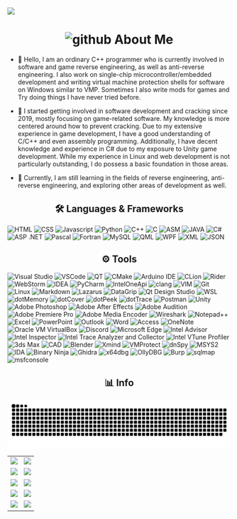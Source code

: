 <img align="center" src="https://github.com/issuimo/issuimo/assets/102911714/2304d23e-6600-42f2-b202-eec67e2af043" />
<h1 align="center"> <img height="40" width="40" alt="github" src="https://cdn.jsdelivr.net/npm/simple-icons@v3/icons/github.svg" /> About Me </h1>

- 📢 Hello, I am an ordinary C++ programmer who is currently involved in software and game reverse engineering, as well as anti-reverse engineering. I also work on single-chip microcontroller/embedded development and writing virtual machine protection shells for software on Windows similar to VMP. Sometimes I also write mods for games and Try doing things I have never tried before.

- 📢 I started getting involved in software development and cracking since 2019, mostly focusing on game-related software. My knowledge is more centered around how to prevent cracking. Due to my extensive experience in game development, I have a good understanding of C/C++ and even assembly programming. Additionally, I have decent knowledge and experience in C# due to my exposure to Unity game development. While my experience in Linux and web development is not particularly outstanding, I do possess a basic foundation in those areas.

- 📢 Currently, I am still learning in the fields of reverse engineering, anti-reverse engineering, and exploring other areas of development as well.

<h2 align="center">🛠️ Languages & Frameworks</h2>

![HTML](https://img.shields.io/badge/html%20-%23E34F26.svg?&style=for-the-badge&logo=html5&logoColor=white)
![CSS](https://img.shields.io/badge/css%20-%231572B6.svg?&style=for-the-badge&logo=css3&logoColor=white)
![Javascript](https://img.shields.io/badge/-Javascript-ffb400?style=for-the-badge&logo=javascript&logoColor=ffff3f)
![Python](https://img.shields.io/badge/python%20-%231572B6.svg?&style=for-the-badge&logo=python&logoColor=white)
![C++](https://img.shields.io/badge/c++%20-%2300599C.svg?&style=for-the-badge&logo=c%2B%2B&ogoColor=white)
![C](https://img.shields.io/badge/C-%2300599C.svg?style=for-the-badge&logo=c&logoColor=white)
![ASM](https://img.shields.io/badge/ASM-%234F4F4F.svg?style=for-the-badge&logo=assemblyscript&logoColor=white)
![JAVA](https://img.shields.io/badge/java-%23FF5722.svg?style=for-the-badge&logo=java&logoColor=white)
![C#](https://img.shields.io/badge/C%23-%23239120.svg?style=for-the-badge&logo=c-sharp&logoColor=white)
![ASP .NET](https://img.shields.io/badge/ASP.NET-%234D8BBA.svg?style=for-the-badge&logo=.net&logoColor=white)
![Pascal](https://img.shields.io/badge/Pascal-%23005FBB.svg?style=for-the-badge&logo=pascal&logoColor=white)
![Fortran](https://img.shields.io/badge/Fortran-%234D8BBA.svg?style=for-the-badge&logo=fortran&logoColor=white)
![MySQL](https://img.shields.io/badge/MySQL-%234479A1.svg?style=for-the-badge&logo=mysql&logoColor=white)
![QML](https://img.shields.io/badge/QML-%23F7DF1E.svg?style=for-the-badge&logo=qml&logoColor=black)
![WPF](https://img.shields.io/badge/WPF-%23000000.svg?style=for-the-badge&logo=.net&logoColor=white)
![XML](https://img.shields.io/badge/XML-%231572B6.svg?style=for-the-badge&logo=xml&logoColor=white)
![JSON](https://img.shields.io/badge/JSON-%23000000.svg?style=for-the-badge&logo=json&logoColor=white)

<h2 align="center">⚙️ Tools</h2>

![Visual Studio](https://img.shields.io/badge/Visual%20Studio-%235C2D91.svg?style=for-the-badge&logo=visual-studio&logoColor=white)
![VSCode](https://img.shields.io/badge/-vs-00a8e8?style=for-the-badge&logo=visual-studio)
![QT](https://img.shields.io/badge/Qt-%2341CD52.svg?style=for-the-badge&logo=qt&logoColor=white)
![CMake](https://img.shields.io/badge/CMake-%2317BEBB.svg?style=for-the-badge&logo=cmake&logoColor=white)
![Arduino IDE](https://img.shields.io/badge/Arduino%20IDE-%2300979D.svg?style=for-the-badge&logo=arduino&logoColor=white)
![CLion](https://img.shields.io/badge/CLion-%230075A8.svg?style=for-the-badge&logo=clion&logoColor=white)
![Rider](https://img.shields.io/badge/Rider-%23000000.svg?style=for-the-badge&logo=rider&logoColor=white)
![WebStorm](https://img.shields.io/badge/WebStorm-%23000000.svg?style=for-the-badge&logo=webstorm&logoColor=white)
![IDEA](https://img.shields.io/badge/IDEA-%23000000.svg?style=for-the-badge&logo=intellij-idea&logoColor=white)
![PyCharm](https://img.shields.io/badge/PyCharm-%23000000.svg?style=for-the-badge&logo=pycharm&logoColor=white)
![IntelOneApi](https://img.shields.io/badge/IntelOneApi-%23005CDB.svg?style=for-the-badge&logo=intel&logoColor=white)
![clang](https://img.shields.io/badge/clang-%23FF6700.svg?style=for-the-badge&logo=llvm&logoColor=white)
![VIM](https://img.shields.io/badge/VIM-%2311AB00.svg?style=for-the-badge&logo=vim&logoColor=white)
![Git](https://img.shields.io/badge/git%20-%23F05033.svg?&style=for-the-badge&logo=git&logoColor=white)
![Linux](https://img.shields.io/badge/-linux-772953?style=for-the-badge&logo=linux)
![Markdown](https://img.shields.io/badge/markdown-%23000000.svg?&style=for-the-badge&logo=markdown&logoColor=white)
![Lazarus](https://img.shields.io/badge/Lazarus-%234D8BBA.svg?style=for-the-badge&logo=lazarus&logoColor=white)
![DataGrip](https://img.shields.io/badge/DataGrip-%23000000.svg?style=for-the-badge&logo=datagrip&logoColor=white)
![Qt Design Studio](https://img.shields.io/badge/Qt%20Design%20Studio-%23000000.svg?style=for-the-badge&logo=qt&logoColor=white)
![WSL](https://img.shields.io/badge/WSL-%231572B6.svg?style=for-the-badge&logo=windows&logoColor=white)
![dotMemory](https://img.shields.io/badge/dotMemory-%23323330.svg?style=for-the-badge&logo=jetbrains&logoColor=%23F7DF1E)
![dotCover](https://img.shields.io/badge/dotCover-%23000000.svg?style=for-the-badge&logo=jetbrains&logoColor=white)
![dotPeek](https://img.shields.io/badge/dotPeek-%23FF6600.svg?style=for-the-badge&logo=jetbrains&logoColor=white)
![dotTrace](https://img.shields.io/badge/dotTrace-%23805CFC.svg?style=for-the-badge&logo=jetbrains&logoColor=white)
![Postman](https://img.shields.io/badge/Postman-%23FF6C37.svg?style=for-the-badge&logo=postman&logoColor=white)
![Unity](https://img.shields.io/badge/Unity-%23000000.svg?style=for-the-badge&logo=unity&logoColor=white)
![Adobe Photoshop](https://img.shields.io/badge/Adobe%20Photoshop-%230067A6.svg?style=for-the-badge&logo=adobe%20photoshop&logoColor=white)
![Adobe After Effects](https://img.shields.io/badge/Adobe%20After%20Effects-%23FFAE1A.svg?style=for-the-badge&logo=adobe%20after%20effects&logoColor=white)
![Adobe Audition](https://img.shields.io/badge/Adobe%20Audition-%23000000.svg?style=for-the-badge&logo=adobe%20audition&logoColor=white)
![Adobe Premiere Pro](https://img.shields.io/badge/Adobe%20Premiere%20Pro-%23EA77FF.svg?style=for-the-badge&logo=adobe%20premiere%20pro&logoColor=white)
![Adobe Media Encoder](https://img.shields.io/badge/Adobe%20Media%20Encoder-%23323330.svg?style=for-the-badge&logo=adobe%20media%20encoder&logoColor=%23F7DF1E)
![Wireshark](https://img.shields.io/badge/Wireshark-%236DB33F.svg?style=for-the-badge&logo=wireshark&logoColor=white)
![Notepad++](https://img.shields.io/badge/Notepad%2B%2B-%23000000.svg?style=for-the-badge&logo=notepad%2B%2B&logoColor=white)
![Excel](https://img.shields.io/badge/Excel-%23217346.svg?style=for-the-badge&logo=microsoft%20excel&logoColor=white)
![PowerPoint](https://img.shields.io/badge/PowerPoint-%23B7472A.svg?style=for-the-badge&logo=microsoft%20powerpoint&logoColor=white)
![Outlook](https://img.shields.io/badge/Outlook-%230078D7.svg?style=for-the-badge&logo=microsoft%20outlook&logoColor=white)
![Word](https://img.shields.io/badge/Word-%232B579A.svg?style=for-the-badge&logo=microsoft%20word&logoColor=white)
![Access](https://img.shields.io/badge/Access-%23693396.svg?style=for-the-badge&logo=microsoft%20access&logoColor=white)
![OneNote](https://img.shields.io/badge/OneNote-%23FFFFFF.svg?style=for-the-badge&logo=microsoft%20onenote&logoColor=black)
![Oracle VM VirtualBox](https://img.shields.io/badge/VirtualBox-%23ED880D.svg?style=for-the-badge&logo=oracle&logoColor=white)
![Discord](https://img.shields.io/badge/Discord-%237289DA.svg?style=for-the-badge&logo=discord&logoColor=white)
![Microsoft Edge](https://img.shields.io/badge/Microsoft%20Edge-%230078D7.svg?style=for-the-badge&logo=microsoft%20edge&logoColor=white)
![Intel Advisor](https://img.shields.io/badge/Intel%20Advisor-%230071C5.svg?style=for-the-badge&logo=intel&logoColor=white)
![Intel Inspector](https://img.shields.io/badge/Intel%20Inspector-%230071C5.svg?style=for-the-badge&logo=intel&logoColor=white)
![Intel Trace Analyzer and Collector](https://img.shields.io/badge/Intel%20Trace%20Analyzer%20and%20Collector-%230071C5.svg?style=for-the-badge&logo=intel&logoColor=white)
![Intel VTune Profiler](https://img.shields.io/badge/Intel%20VTune%20Profiler-%230071C5.svg?style=for-the-badge&logo=intel&logoColor=white)
![3ds Max](https://img.shields.io/badge/3ds%20Max-%23FB8C00.svg?style=for-the-badge&logo=autodesk&logoColor=white)
![CAD](https://img.shields.io/badge/CAD-%23007396.svg?style=for-the-badge&logo=autodesk&logoColor=white)
![Blender](https://img.shields.io/badge/Blender-%23F5792A.svg?style=for-the-badge&logo=blender&logoColor=white)
![Xmind](https://img.shields.io/badge/Xmind-%23F16B4C.svg?style=for-the-badge&logo=xmind&logoColor=white)
![VMProtect](https://img.shields.io/badge/VMProtect-%23000000.svg?style=for-the-badge&logo=vmware&logoColor=white)
![dnSpy](https://img.shields.io/badge/dnSpy-%23000000.svg?style=for-the-badge&logo=.net&logoColor=white)
![MSYS2](https://img.shields.io/badge/MSYS2-%23000000.svg?style=for-the-badge&logo=gnu-bash&logoColor=white)
![IDA](https://img.shields.io/badge/IDA-%23000000.svg?style=for-the-badge&logo=ida-pro&logoColor=white)
![Binary Ninja](https://img.shields.io/badge/Binary%20Ninja-%23000000.svg?style=for-the-badge&logo=binary-ninja&logoColor=white)
![Ghidra](https://img.shields.io/badge/Ghidra-%23000000.svg?style=for-the-badge&logo=ghidra&logoColor=white)
![x64dbg](https://img.shields.io/badge/x64dbg-%23000000.svg?style=for-the-badge&logo=x64dbg&logoColor=white)
![OllyDBG](https://img.shields.io/badge/OllyDBG-%23000000.svg?style=for-the-badge&logo=ollydbg&logoColor=white)
![Burp](https://img.shields.io/badge/Burp-%23000000.svg?style=for-the-badge&logo=burp-suite&logoColor=white)
![sqlmap](https://img.shields.io/badge/sqlmap-%23000000.svg?style=for-the-badge&logo=python&logoColor=white)
![msfconsole](https://img.shields.io/badge/msfconsole-%23000000.svg?style=for-the-badge&logo=metasploit&logoColor=white)


<h2 align="center">📊 Info</h2>

<div align="center">
 <img src="https://github.com/issuimo/issuimo/blob/output/github-contribution-grid-snake.svg" />
 <table>
   <tr>
     <td> <img src="https://github.com/issuimo/issuimo/blob/main/github-metrics.svg" /> </td>
     <td> <img src="https://github.com/issuimo/issuimo/blob/main/metrics.plugin.isocalendar.fullyear.svg" /> </td>
   </tr>
  <tr>
     <td> <img src="https://github.com/issuimo/issuimo/blob/main/metrics.plugin.languages.svg" /> </td>
     <td> <img src="https://github.com/issuimo/issuimo/blob/main/metrics.plugin.calendar.full.svg" /> </td>
   </tr>
  <tr>
     <td> <img src="https://github.com/issuimo/issuimo/blob/main/metrics.plugin.code.svg" /> </td>
     <td> <img src="https://github.com/issuimo/issuimo/blob/main/metrics.plugin.activity.svg" /> </td>
   </tr>
  <tr>
     <td> <img src="https://github.com/issuimo/issuimo/blob/main/metrics.plugin.achievements.compact.svg" /> </td>
     <td> <img src="https://github.com/issuimo/issuimo/blob/main/metrics.plugin.followup.svg" /> </td>
   </tr>
  <tr>
     <td> <img src="https://github.com/issuimo/issuimo/blob/main/metrics.plugin.habits.facts.svg" /> </td>
     <td> <img src="https://github.com/issuimo/issuimo/blob/main/metrics.plugin.stars.svg" /> </td>
   </tr>
 </table>
</div>
